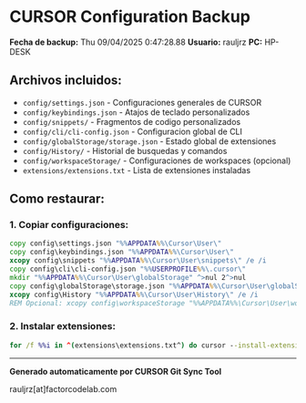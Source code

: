 # CURSOR Configuration Backup

**Fecha de backup:** Thu 09/04/2025  0:47:28.88
**Usuario:** rauljrz
**PC:** HP-DESK

## Archivos incluidos:

- `config/settings.json` - Configuraciones generales de CURSOR
- `config/keybindings.json` - Atajos de teclado personalizados
- `config/snippets/` - Fragmentos de codigo personalizados
- `config/cli/cli-config.json` - Configuracion global de CLI
- `config/globalStorage/storage.json` - Estado global de extensiones
- `config/History/` - Historial de busquedas y comandos
- `config/workspaceStorage/` - Configuraciones de workspaces (opcional)
- `extensions/extensions.txt` - Lista de extensiones instaladas

## Como restaurar:

### 1. Copiar configuraciones:
```cmd
copy config\settings.json "%%APPDATA%%\Cursor\User\"
copy config\keybindings.json "%%APPDATA%%\Cursor\User\"
xcopy config\snippets "%%APPDATA%%\Cursor\User\snippets\" /e /i
copy config\cli\cli-config.json "%%USERPROFILE%%\.cursor\"
mkdir "%%APPDATA%%\Cursor\User\globalStorage" ^>nul 2^>nul
copy config\globalStorage\storage.json "%%APPDATA%%\Cursor\User\globalStorage\"
xcopy config\History "%%APPDATA%%\Cursor\User\History\" /e /i
REM Opcional: xcopy config\workspaceStorage "%%APPDATA%%\Cursor\User\workspaceStorage\" /e /i
```

### 2. Instalar extensiones:
```cmd
for /f %%i in ^(extensions\extensions.txt^) do cursor --install-extension "%%i"
```

---
**Generado automaticamente por CURSOR Git Sync Tool**

rauljrz[at]factorcodelab.com
